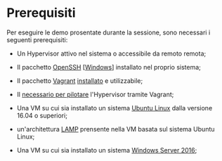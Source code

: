 # Prerequisiti

Per eseguire le demo prosentate durante la sessione, sono necessari i seguenti prerequisiti:

* Un Hypervisor attivo nel sistema o accessibile da remoto remota;

* Il pacchetto [OpenSSH](https://help.ubuntu-it.org/6.06/ubuntu/serverguide/it/openssh-server.html) [[Windows](https://chocolatey.org/packages/openssh)] installato nel proprio sistema;

* Il pacchetto [Vagrant](https://www.vagrantup.com/) [installato](https://www.vagrantup.com/downloads.html) e utilizzabile;

* Il [necessario per pilotare](https://www.vagrantup.com/docs/providers/) l'Hypervisor tramite Vagrant;

* Una VM su cui sia installato un sistema [Ubuntu Linux](https://www.ubuntu-it.org/download) dalla versione 16.04 o superiori;

* un'architettura [LAMP](https://www.linode.com/docs/web-servers/lamp/install-lamp-stack-on-ubuntu-16-04/) prensente nella VM basata sul sistema Ubuntu Linux;

* Una VM su cui sia installato un sistema [Windows Server 2016](https://www.microsoft.com/it-it/evalcenter/evaluate-windows-server-2016/);
